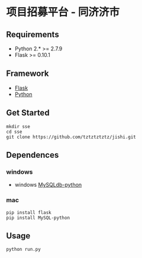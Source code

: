 # 项目招募平台 - 同济济市


## Requirements

- Python 2.* >= 2.7.9
- Flask >= 0.10.1

## Framework
  - [Flask](http://docs.jinkan.org/docs/flask/)
  - [Python](https://www.python.org/)
    
## Get Started

```shell
mkdir sse
cd sse
git clone https://github.com/tztztztztz/jishi.git
```

## Dependences

### windows
  - windows [MySQLdb-python](http://www.codegood.com/archives/129)
  
### mac
  ```shell
  pip install flask
  pip install MySQL-python
  ```
  
## Usage

```shell
python run.py
```

